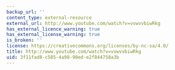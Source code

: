 ```yaml
---
backup_url: ''
content_type: external-resource
external_url: http://www.youtube.com/watch?v=vvwvvbiwRkg
has_external_licence_warning: true
has_external_license_warning: true
is_broken: ''
license: https://creativecommons.org/licenses/by-nc-sa/4.0/
title: http://www.youtube.com/watch?v=vvwvvbiwRkg
uid: 3f11fad8-c585-4a98-90ed-e2f844758a3b
---
```

